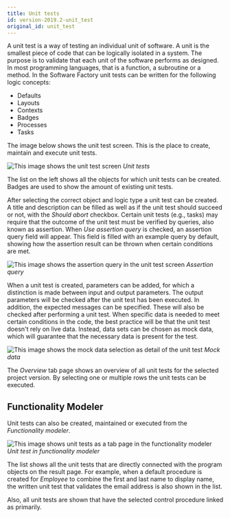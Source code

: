 ```yaml
---
title: Unit tests
id: version-2019.2-unit_test
original_id: unit_test
---
```


A unit test is a way of testing an individual unit of software. A unit is the smallest piece of code that can be logically isolated in a system. The purpose is to validate that each unit of the software performs as designed. In most programming languages, that is a function, a subroutine or a method. In the Software Factory unit tests can be written for the following logic concepts:

- Defaults
- Layouts
- Contexts
- Badges
- Processes
- Tasks

The image below shows the unit test screen. This is the place to create, maintain and execute unit tests.

![This image shows the unit test screen](assets/sf/unit_test_overview_2.png "Unit tests")
*Unit tests*

The list on the left shows all the objects for which unit tests can be created. Badges are used to show the amount of existing unit tests. 

After selecting the correct object and logic type a unit test can be created. A title and description can be filled as well as if the unit test should succeed or not, with the *Should abort* checkbox. Certain unit tests (e.g., tasks) may require that the outcome of the unit test must be verified by queries, also known as assertion. When *Use assertion query* is checked, an assertion query field will appear. This field is filled with an example query by default, showing how the assertion result can be thrown when certain conditions are met.

![This image shows the assertion query in the unit test screen](assets/sf/unit_test_assertion_query.png "Assertion query")
*Assertion query*

When a unit test is created, parameters can be added, for which a distinction is made between input and output parameters. The output parameters will be checked after the unit test has been executed. In addition, the expected messages can be specified. These will also be checked after performing a unit test. When specific data is needed to meet certain conditions in the code, the best practice will be that the unit test doesn't rely on live data. Instead, data sets can be chosen as mock data, which will guarantee that the necessary data is present for the test.

![This image shows the mock data selection as detail of the unit test](assets/sf/unit_test_mock_data.png "Mock data")
*Mock data*

The *Overview* tab page shows an overview of all unit tests for the selected project version. By selecting one or multiple rows the unit tests can be executed.

## Functionality Modeler

Unit tests can also be created, maintained or executed from the *Functionality modeler*. 

![This image shows unit tests as a tab page in the functionality modeler](assets/sf/unit_test_functionality_2.png "Unit test in functionality modeler")
*Unit test in functionality modeler*

The list shows all the unit tests that are directly connected with the program objects on the result page. For example, when a default procedure is created for *Employee* to combine the first and last name to display name, the written unit test that validates the email address is also shown in the list. 

Also, all unit tests are shown that have the selected control procedure linked as primarily.
